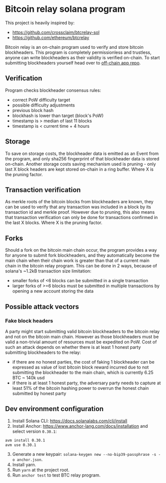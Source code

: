 # Bitcoin relay solana program

This project is heavily inspired by:

- https://github.com/crossclaim/btcrelay-sol
- https://github.com/ethereum/btcrelay

Bitcoin relay is an on-chain program used to verify and store bitcoin blockheaders. This program is completely
permissionless and trustless, anyone can write blockheaders as their validity is verified on-chain. To start submitting
blockheaders yourself head over to [off-chain app repo](https://github.com/adambor/BTCRelay-Sol-Offchain).

## Verification

Program checks blockheader consensus rules:

- correct PoW difficulty target
- possible difficulty adjustments
- previous block hash
- blockhash is lower than target (block's PoW)
- timestamp is > median of last 11 blocks
- timestamp is < current time + 4 hours

## Storage

To save on storage costs, the blockheader data is emitted as an Event from the program, and only sha256 fingerprint of
that blockheader data is stored on-chain.
Another storage costs saving mechanism used is pruning - only last X block headers are kept stored on-chain in a ring
buffer. Where X is the pruning factor.

## Transaction verification

As merkle roots of the bitcoin blocks from blockheaders are known, they can be used to verify that any transaction was
included in a block by its transaction id and merkle proof. However due to pruning, this also means that transaction
verification can only be done for transactions confirmed in the last X blocks. Where X is the pruning factor.

## Forks

Should a fork on the bitcoin main chain occur, the program provides a way for anyone to submit fork blockheaders, and
they automatically become the main chain when their chain work is greater than that of a current main chain in the
bitcoin relay program.
This can be done in 2 ways, because of solana's \~1.2kB transaction size limitation:

- smaller forks of <6 blocks can be submitted in a single transaction
- larger forks of >=6 blocks must be submitted in multiple transactions by opening a new account storing the data

## Possible attack vectors

### Fake block headers

A party might start submitting valid bitcoin blockheaders to the bitcoin relay and not on the bitcoin main chain.
However as those blockheaders must be valid a non-trivial amount of resources must be expedited on PoW. Cost of such an
attack depends on whether there is at least 1 honest party submitting blockheaders to the relay:

- if there are no honest parties, the cost of faking 1 blockheader can be expressed as value of lost bitcoin block
  reward incurred due to not submitting the blockheader to the main chain, which is currently 6.25 BTC ~ 140k usd
- if there is at least 1 honest party, the adversary party needs to capture at least 51% of the bitcoin hashing power to
  overrun the honest chain submitted by honest party

## Dev environment configuration

1. Install Solana CLI: https://docs.solanalabs.com/cli/install
2. Install Anchor: https://www.anchor-lang.com/docs/installation and select version `0.30.1`:

```bash
avm install 0.30.1
avm use 0.30.1
```

3. Generate a new keypair: `solana-keygen new --no-bip39-passphrase -s -o anchor.json`.
4. Install yarn.
5. Run `yarn` at the project root.
6. Run `anchor test` to test BTC relay program.
